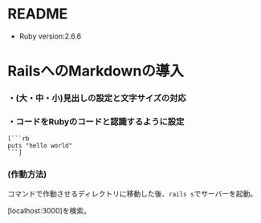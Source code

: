 # README
* Ruby version:2.6.6  
# RailsへのMarkdownの導入
### ・(大・中・小)見出しの設定と文字サイズの対応

### ・コードをRubyのコードと認識するように設定
```
[```rb
puts "hello world"
```]

```

### (作動方法)  
コマンドで作動させるディレクトリに移動した後、```rails s```でサーバーを起動。　　

[localhost:3000]を検索。

